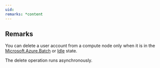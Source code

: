 ```yaml
---
uid: 
remarks: *content
---
```

## Remarks  
 You can delete a user account from a compute node only when it is in the [Microsoft.Azure.Batch](assetId:///N:Microsoft.Azure.Batch?qualifyHint=False&autoUpgrade=True) or [Idle](assetId:///T:Microsoft.Azure.Batch.Common.ComputeNodeState?qualifyHint=False&autoUpgrade=True) state.  
  
 The delete operation runs asynchronously.